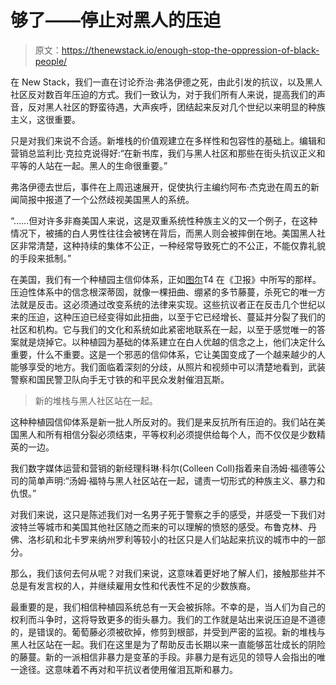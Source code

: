 # 够了——停止对黑人的压迫

> 原文：<https://thenewstack.io/enough-stop-the-oppression-of-black-people/>

在 New Stack，我们一直在讨论乔治·弗洛伊德之死，由此引发的抗议，以及黑人社区反对数百年压迫的方式。我们一致认为，对于我们所有人来说，提高我们的声音，反对黑人社区的野蛮待遇，大声疾呼，团结起来反对几个世纪以来明显的种族主义，这很重要。

只是对我们来说不合适。新堆栈的价值观建立在多样性和包容性的基础上。编辑和营销总监利比·克拉克说得好:“在新书库，我们与黑人社区和那些在街头抗议正义和平等的人站在一起。黑人的生命很重要。”

弗洛伊德去世后，事件在上周迅速展开，促使执行主编约阿布·杰克逊在周五的新闻简报中报道了一个公然歧视美国黑人的系统。

“……但对许多非裔美国人来说，这是双重系统性种族主义的又一个例子，在这种情况下，被捕的白人男性往往会被铐在背后，而黑人则会被摔倒在地。美国黑人社区非常清楚，这种持续的集体不公正，一种经常导致死亡的不公正，不能仅靠礼貌的手段来抵制。”

在美国，我们有一个种植园主信仰体系，正如[图尔](https://twitter.com/Toure)T4 在《卫报》中所写的那样。压迫性体系中的信念根深蒂固，就像一棵扭曲、绷紧的多节藤蔓，杀死它的唯一方法就是反击。这必须通过改变系统的法律来实现。这些抗议者正在反击几个世纪以来的压迫，这种压迫已经变得如此扭曲，以至于它已经增长、蔓延并分裂了我们的社区和机构。它与我们的文化和系统如此紧密地联系在一起，以至于感觉唯一的答案就是烧掉它。以种植园为基础的体系建立在白人优越的信念之上，他们决定什么重要，什么不重要。这是一个邪恶的信仰体系，它让美国变成了一个越来越少的人能够享受的地方。我们面临着深刻的分歧，从照片和视频中可以清楚地看到，武装警察和国民警卫队向手无寸铁的和平民众发射催泪瓦斯。

> 新的堆栈与黑人社区站在一起。

这种种植园信仰体系是新一批人所反对的。我们是来反抗所有压迫的。我们站在美国黑人和所有相信分裂必须结束，平等权利必须提供给每个人，而不仅仅是少数精英的一边。

我们数字媒体运营和营销的新经理科琳·科尔(Colleen Coll)指着来自汤姆·福德等公司的简单声明:“汤姆·福特与黑人社区站在一起，谴责一切形式的种族主义、暴力和仇恨。”

对我们来说，这只是陈述我们对一名男子死于警察之手的感受，并感受一下我们对波特兰等城市和美国其他社区随之而来的可以理解的愤怒的感受。布鲁克林、丹佛、洛杉矶和北卡罗来纳州罗利等较小的社区只是人们站起来抗议的城市中的一部分。

那么，我们该何去何从呢？对我们来说，这意味着更好地了解人们，接触那些并不总是有发言权的人，并继续雇用女性和代表性不足的少数族裔。

最重要的是，我们相信种植园系统总有一天会被拆除。不幸的是，当人们为自己的权利而斗争时，这将导致更多的街头暴力。我们的工作就是站出来说压迫是不道德的，是错误的。葡萄藤必须被砍掉，修剪到根部，并受到严密的监视。新的堆栈与黑人社区站在一起。我们在这里是为了帮助反击长期以来一直能够茁壮成长的阴险的藤蔓。新的一派相信非暴力是变革的手段。非暴力是有远见的领导人会指出的唯一途径。这意味着不再对和平抗议者使用催泪瓦斯和暴力。

<svg xmlns:xlink="http://www.w3.org/1999/xlink" viewBox="0 0 68 31" version="1.1"><title>Group</title> <desc>Created with Sketch.</desc></svg>